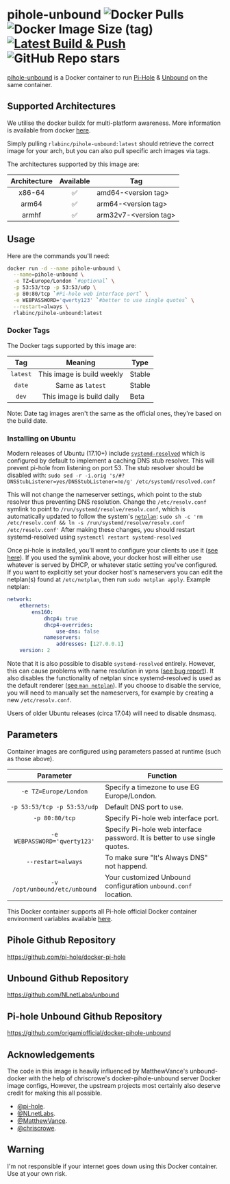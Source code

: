# pihole-unbound ![Docker Pulls](https://img.shields.io/docker/pulls/rlabinc/pihole-unbound.svg?style=flat&label=pulls&logo=docker) ![Docker Image Size (tag)](https://img.shields.io/docker/image-size/rlabinc/pihole-unbound/latest.svg?style=flat&label=image&logo=docker) [![Latest Build & Push](https://github.com/origamiofficial/docker-pihole-unbound/actions/workflows/build-and-push-latest.yaml/badge.svg)](https://github.com/origamiofficial/docker-pihole-unbound/actions/workflows/build-and-push-latest.yaml) ![GitHub Repo stars](https://img.shields.io/github/stars/origamiofficial/docker-pihole-unbound?style=social)

[pihole-unbound](https://github.com/origamiofficial/docker-pihole-unbound) is a Docker container to run [Pi-Hole](https://github.com/pi-hole/pi-hole) & [Unbound](https://github.com/NLnetLabs/unbound) on the same container.

## Supported Architectures

We utilise the docker buildx for multi-platform awareness. More information is available from docker [here](https://docs.docker.com/buildx/working-with-buildx/).

Simply pulling `rlabinc/pihole-unbound:latest` should retrieve the correct image for your arch, but you can also pull specific arch images via tags.

The architectures supported by this image are:

| Architecture | Available | Tag |
| :----: | :----: | ---- |
| x86-64 | ✅ | amd64-\<version tag\> |
| arm64 | ✅ | arm64-\<version tag\> |
| armhf| ✅ | arm32v7-\<version tag\> |

## Usage
Here are the commands you'll need:
```bash
docker run -d --name pihole-unbound \
  --name=pihole-unbound \
  -e TZ=Europe/London `#optional` \
  -p 53:53/tcp -p 53:53/udp \
  -p 80:80/tcp `#Pi-hole web interface port` \
  -e WEBPASSWORD='qwerty123' `#better to use single quotes` \
  --restart=always \
  rlabinc/pihole-unbound:latest
```

### Docker Tags
The Docker tags supported by this image are:

| Tag | Meaning | Type |
| :----: | :----: | ---- |
| `latest` | This image is build weekly | Stable |
| `date` | Same as `latest` | Stable |
| `dev` | This image is build daily | Beta |

Note: Date tag images aren't the same as the official ones, they're based on the build date.

### Installing on Ubuntu
Modern releases of Ubuntu (17.10+) include [`systemd-resolved`](http://manpages.ubuntu.com/manpages/bionic/man8/systemd-resolved.service.8.html) which is configured by default to implement a caching DNS stub resolver. This will prevent pi-hole from listening on port 53.
The stub resolver should be disabled with: `sudo sed -r -i.orig 's/#?DNSStubListener=yes/DNSStubListener=no/g' /etc/systemd/resolved.conf`

This will not change the nameserver settings, which point to the stub resolver thus preventing DNS resolution. Change the `/etc/resolv.conf` symlink to point to `/run/systemd/resolve/resolv.conf`, which is automatically updated to follow the system's [`netplan`](https://netplan.io/):
`sudo sh -c 'rm /etc/resolv.conf && ln -s /run/systemd/resolve/resolv.conf /etc/resolv.conf'`
After making these changes, you should restart systemd-resolved using `systemctl restart systemd-resolved`

Once pi-hole is installed, you'll want to configure your clients to use it ([see here](https://discourse.pi-hole.net/t/how-do-i-configure-my-devices-to-use-pi-hole-as-their-dns-server/245)). If you used the symlink above, your docker host will either use whatever is served by DHCP, or whatever static setting you've configured. If you want to explicitly set your docker host's nameservers you can edit the netplan(s) found at `/etc/netplan`, then run `sudo netplan apply`.
Example netplan:
```yaml
network:
    ethernets:
        ens160:
            dhcp4: true
            dhcp4-overrides:
                use-dns: false
            nameservers:
                addresses: [127.0.0.1]
    version: 2
```

Note that it is also possible to disable `systemd-resolved` entirely. However, this can cause problems with name resolution in vpns ([see bug report](https://bugs.launchpad.net/network-manager/+bug/1624317)). It also disables the functionality of netplan since systemd-resolved is used as the default renderer ([see `man netplan`](http://manpages.ubuntu.com/manpages/bionic/man5/netplan.5.html#description)). If you choose to disable the service, you will need to manually set the nameservers, for example by creating a new `/etc/resolv.conf`.

Users of older Ubuntu releases (circa 17.04) will need to disable dnsmasq.

## Parameters

Container images are configured using parameters passed at runtime (such as those above).

| Parameter | Function |
| :----: | --- |
| `-e TZ=Europe/London` | Specify a timezone to use EG Europe/London. |
| `-p 53:53/tcp -p 53:53/udp` | Default DNS port to use. |
| `-p 80:80/tcp` | Specify Pi-hole web interface port. |
| `-e WEBPASSWORD='qwerty123'` | Specify Pi-hole web interface password. It is better to use single quotes. |
| `--restart=always` | To make sure "It's Always DNS" not happend. |
| `-v /opt/unbound/etc/unbound` | Your customized Unbound configuration `unbound.conf` location. |

This Docker container supports all Pi-hole official Docker container environment variables available [here](https://github.com/pi-hole/docker-pi-hole/#environment-variables).

## Pihole Github Repository
https://github.com/pi-hole/docker-pi-hole

## Unbound Github Repository
https://github.com/NLnetLabs/unbound

## Pi-hole Unbound Github Repository
https://github.com/origamiofficial/docker-pihole-unbound

## Acknowledgements
The code in this image is heavily influenced by MatthewVance's unbound-docker with the help of chriscrowe's docker-pihole-unbound server Docker image configs,
However, the upstream projects most certainly also deserve credit for making this all possible.
- [@pi-hole](https://github.com/pi-hole).
- [@NLnetLabs](https://github.com/NLnetLabs).
- [@MatthewVance](https://github.com/MatthewVance).
- [@chriscrowe](https://github.com/chriscrowe).

## Warning

I'm not responsible if your internet goes down using this Docker container. Use at your own risk.
